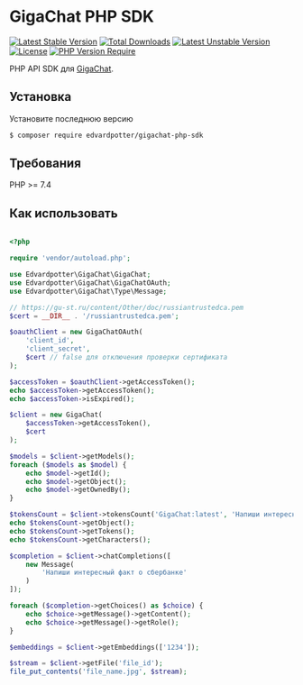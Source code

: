 # GigaChat PHP SDK

[![Latest Stable Version](http://poser.pugx.org/edvardpotter/gigachat-php-sdk/v)](https://packagist.org/packages/edvardpotter/gigachat-php-sdk) [![Total Downloads](http://poser.pugx.org/edvardpotter/gigachat-php-sdk/downloads)](https://packagist.org/packages/edvardpotter/gigachat-php-sdk) [![Latest Unstable Version](http://poser.pugx.org/edvardpotter/gigachat-php-sdk/v/unstable)](https://packagist.org/packages/edvardpotter/gigachat-php-sdk) [![License](http://poser.pugx.org/edvardpotter/gigachat-php-sdk/license)](https://packagist.org/packages/edvardpotter/gigachat-php-sdk) [![PHP Version Require](http://poser.pugx.org/edvardpotter/gigachat-php-sdk/require/php)](https://packagist.org/packages/edvardpotter/gigachat-php-sdk)

PHP API SDK для [GigaChat](https://developers.sber.ru/docs/ru/gigachat/overview/).

## Установка

Установите последнюю версию

```bash
$ composer require edvardpotter/gigachat-php-sdk
```

## Требования

PHP >= 7.4

## Как использовать

```php

<?php

require 'vendor/autoload.php';

use Edvardpotter\GigaChat\GigaChat;
use Edvardpotter\GigaChat\GigaChatOAuth;
use Edvardpotter\GigaChat\Type\Message;

// https://gu-st.ru/content/Other/doc/russiantrustedca.pem
$cert = __DIR__ . '/russiantrustedca.pem';

$oauthClient = new GigaChatOAuth(
    'client_id',
    'client_secret',
    $cert // false для отключения проверки сертификата
);

$accessToken = $oauthClient->getAccessToken();
echo $accessToken->getAccessToken();
echo $accessToken->isExpired();

$client = new GigaChat(
    $accessToken->getAccessToken(),
    $cert
);

$models = $client->getModels();
foreach ($models as $model) {
    echo $model->getId();
    echo $model->getObject();
    echo $model->getOwnedBy();
}

$tokensCount = $client->tokensCount('GigaChat:latest', 'Напиши интересный факт о сбербанке');
echo $tokensCount->getObject();
echo $tokensCount->getTokens();
echo $tokensCount->getCharacters();

$completion = $client->chatCompletions([
    new Message(
        'Напиши интересный факт о сбербанке'
    )
]);

foreach ($completion->getChoices() as $choice) {
    echo $choice->getMessage()->getContent();
    echo $choice->getMessage()->getRole();
}

$embeddings = $client->getEmbeddings(['1234']);

$stream = $client->getFile('file_id');
file_put_contents('file_name.jpg', $stream);
```
